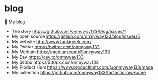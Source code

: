 # blog
🍁 My blog 

- The story https://github.com/onmyway133/blog/issues/1
- My open source https://github.com/onmyway133/blog/issues/5
- My website http://www.fantageek.com/
- My Twitter https://twitter.com/onmyway133
- My Medium https://medium.com/@onmyway133
- My Dev https://dev.to/onmyway133
- My 500px https://500px.com/onmyway133
- My Product Hunt https://www.producthunt.com/@onmyway133/made
- My collection https://github.com/onmyway133/fantastic-awesome
